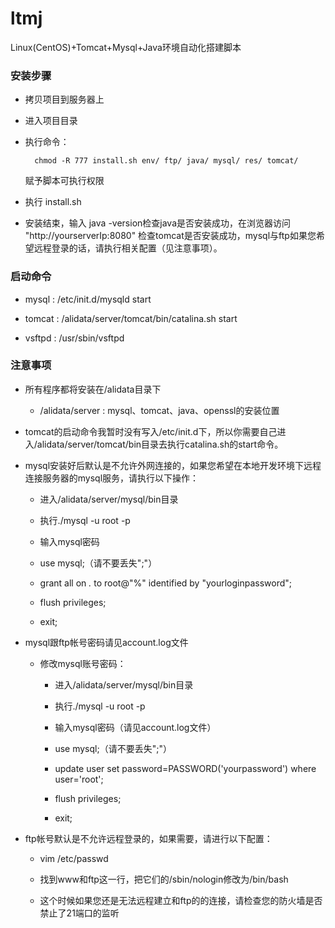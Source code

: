 # ltmj

Linux(CentOS)+Tomcat+Mysql+Java环境自动化搭建脚本

### 安装步骤

* 拷贝项目到服务器上

* 进入项目目录

* 执行命令：

        chmod -R 777 install.sh env/ ftp/ java/ mysql/ res/ tomcat/
        
  赋予脚本可执行权限
  
* 执行 install.sh

* 安装结束，输入 java -version检查java是否安装成功，在浏览器访问 "http://yourserverIp:8080" 检查tomcat是否安装成功，mysql与ftp如果您希望远程登录的话，请执行相关配置（见注意事项）。

### 启动命令

* mysql : /etc/init.d/mysqld start

* tomcat : /alidata/server/tomcat/bin/catalina.sh start

* vsftpd : /usr/sbin/vsftpd

### 注意事项

* 所有程序都将安装在/alidata目录下

    * /alidata/server : mysql、tomcat、java、openssl的安装位置
     
* tomcat的启动命令我暂时没有写入/etc/init.d下，所以你需要自己进入/alidata/server/tomcat/bin目录去执行catalina.sh的start命令。

* mysql安装好后默认是不允许外网连接的，如果您希望在本地开发环境下远程连接服务器的mysql服务，请执行以下操作：

    * 进入/alidata/server/mysql/bin目录
    
    * 执行./mysql -u root -p
    
    * 输入mysql密码
    
    * use mysql;（请不要丢失";"）
    
    * grant all on *.* to root@"%" identified by "yourloginpassword";
    
    * flush privileges;
    
    * exit;

* mysql跟ftp帐号密码请见account.log文件

    * 修改mysql账号密码：
    
        * 进入/alidata/server/mysql/bin目录
        
        * 执行./mysql -u root -p
        
        * 输入mysql密码（请见account.log文件）
        
        * use mysql;（请不要丢失";"）
        
        * update user set password=PASSWORD('yourpassword') where user='root';
        
        * flush privileges;
        
        * exit;
        
* ftp帐号默认是不允许远程登录的，如果需要，请进行以下配置：

    * vim /etc/passwd
    
    * 找到www和ftp这一行，把它们的/sbin/nologin修改为/bin/bash
    
    * 这个时候如果您还是无法远程建立和ftp的的连接，请检查您的防火墙是否禁止了21端口的监听



